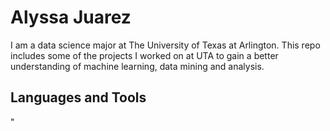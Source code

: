 # Alyssa Juarez
I am a data science major at The University of Texas at Arlington. This repo includes some of the projects I worked on at UTA to gain a better understanding of machine learning, data mining and analysis. 

## Languages and Tools
<i class="devicon-azuresqldatabase-plain colored"></i>"

